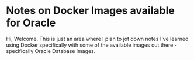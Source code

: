 # Notes on Docker Images available for Oracle

Hi, Welcome. This is just an area where I plan to jot down notes I've learned using Docker specifically with some of the available images out there - specifically Oracle Database images.

